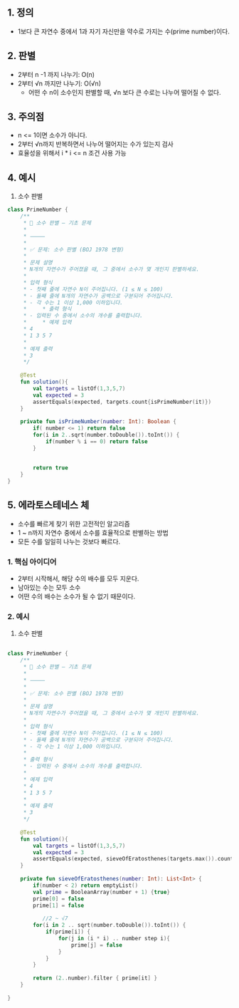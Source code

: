 ## 1. 정의
- 1보다 큰 자연수 중에서 1과 자기 자신만을 약수로 가지는 수(prime number)이다.
## 2. 판별
- 2부터 n -1 까지 나누기: O(n)
- 2부터 √n 까지만 나누기: O(√n)
	- 어떤 수 n이 소수인지 판별할 때, √n 보다 큰 수로는 나누어 떨어질 수 없다.

## 3. 주의점
- n <= 1이면 소수가 아니다.
- 2부터 √n까지 반복하면서 나누어 떨어지는 수가 있는지 검사
- 효율성을 위해서 i * i <= n 조건 사용 가능

## 4. 예시
1) 소수 판별
```kotlin
class PrimeNumber {  
    /**  
     * 📘 소수 판별 – 기초 문제  
     *  
     * ⸻  
     *  
     * ✅ 문제: 소수 판별 (BOJ 1978 변형)  
     *   
     * 문제 설명  
     * N개의 자연수가 주어졌을 때, 그 중에서 소수가 몇 개인지 판별하세요.  
     *    
     * 입력 형식  
     * - 첫째 줄에 자연수 N이 주어집니다. (1 ≤ N ≤ 100)  
     * - 둘째 줄에 N개의 자연수가 공백으로 구분되어 주어집니다.  
     * - 각 수는 1 이상 1,000 이하입니다.  
     *     * 출력 형식  
     * - 입력된 수 중에서 소수의 개수를 출력합니다.  
     *     * 예제 입력  
     * 4  
     * 1 3 5 7   
     *   
     * 예제 출력  
     * 3  
     */  
 
    @Test  
    fun solution(){  
        val targets = listOf(1,3,5,7)  
        val expected = 3  
        assertEquals(expected, targets.count{isPrimeNumber(it)})  
    }  
  
    private fun isPrimeNumber(number: Int): Boolean {  
        if( number <= 1) return false  
        for(i in 2..sqrt(number.toDouble()).toInt()) {  
            if(number % i == 0) return false  
        }  
  
  
        return true  
    }  
}
```

## 5. 에라토스테네스 체
- 소수를 빠르게 찾기 위한 고전적인 알고리즘
- 1 ~ n까지 자연수 중에서 소수를 효율적으로 판별하는 방법
- 모든 수를 일일히 나누는 것보다 빠르다.

### 1. 핵심 아이디어
- 2부터 시작해서, 해당 수의 배수를 모두 지운다.
- 남아있는 수는 모두 소수
- 어떤 수의 배수는 소수가 될 수 없기 때문이다.

### 2. 예시
1) 소수 판별

```kotlin
  
class PrimeNumber {  
    /**  
     * 📘 소수 판별 – 기초 문제  
     *  
     * ⸻  
     *  
     * ✅ 문제: 소수 판별 (BOJ 1978 변형)  
     *  
     * 문제 설명  
     * N개의 자연수가 주어졌을 때, 그 중에서 소수가 몇 개인지 판별하세요.  
     *  
     * 입력 형식  
     * - 첫째 줄에 자연수 N이 주어집니다. (1 ≤ N ≤ 100)  
     * - 둘째 줄에 N개의 자연수가 공백으로 구분되어 주어집니다.  
     * - 각 수는 1 이상 1,000 이하입니다.  
     *  
     * 출력 형식  
     * - 입력된 수 중에서 소수의 개수를 출력합니다.  
     *  
     * 예제 입력  
     * 4  
     * 1 3 5 7   
     *    
     * 예제 출력  
     * 3  
     */  
     
    @Test  
    fun solution(){  
        val targets = listOf(1,3,5,7)  
        val expected = 3  
        assertEquals(expected, sieveOfEratosthenes(targets.max()).count{targets.contains(it)})  
    }  
  
    private fun sieveOfEratosthenes(number: Int): List<Int> {  
        if(number < 2) return emptyList()  
        val prime = BooleanArray(number + 1) {true}  
        prime[0] = false  
        prime[1] = false  
  
           //2 ~ √7
        for(i in 2 .. sqrt(number.toDouble()).toInt()) {  
            if(prime[i]) {  
                for(j in (i * i) .. number step i){  
                    prime[j] = false  
                }  
            }  
        }  
  
        return (2..number).filter { prime[it] }  
    }  
  
}

```